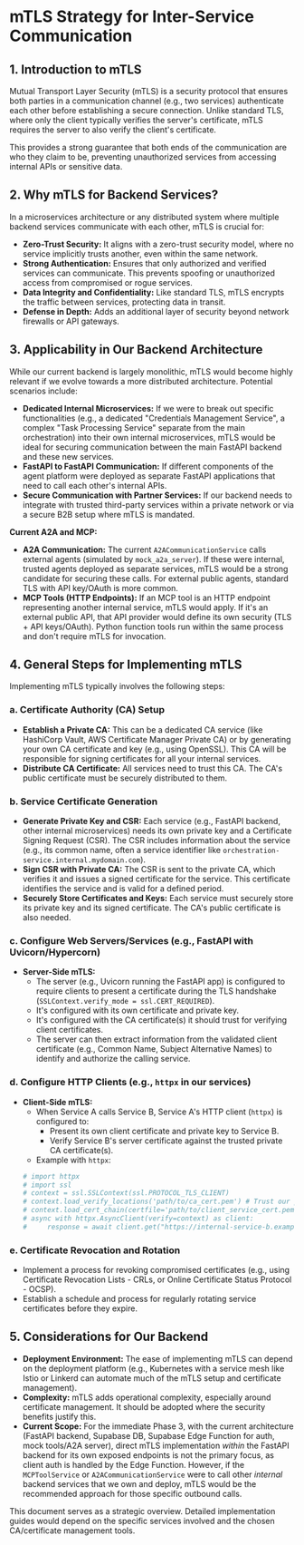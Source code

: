 # mTLS Strategy for Inter-Service Communication

## 1. Introduction to mTLS

Mutual Transport Layer Security (mTLS) is a security protocol that ensures both parties in a communication channel (e.g., two services) authenticate each other before establishing a secure connection. Unlike standard TLS, where only the client typically verifies the server's certificate, mTLS requires the server to also verify the client's certificate.

This provides a strong guarantee that both ends of the communication are who they claim to be, preventing unauthorized services from accessing internal APIs or sensitive data.

## 2. Why mTLS for Backend Services?

In a microservices architecture or any distributed system where multiple backend services communicate with each other, mTLS is crucial for:

-   **Zero-Trust Security:** It aligns with a zero-trust security model, where no service implicitly trusts another, even within the same network.
-   **Strong Authentication:** Ensures that only authorized and verified services can communicate. This prevents spoofing or unauthorized access from compromised or rogue services.
-   **Data Integrity and Confidentiality:** Like standard TLS, mTLS encrypts the traffic between services, protecting data in transit.
-   **Defense in Depth:** Adds an additional layer of security beyond network firewalls or API gateways.

## 3. Applicability in Our Backend Architecture

While our current backend is largely monolithic, mTLS would become highly relevant if we evolve towards a more distributed architecture. Potential scenarios include:

-   **Dedicated Internal Microservices:** If we were to break out specific functionalities (e.g., a dedicated "Credentials Management Service", a complex "Task Processing Service" separate from the main orchestration) into their own internal microservices, mTLS would be ideal for securing communication between the main FastAPI backend and these new services.
-   **FastAPI to FastAPI Communication:** If different components of the agent platform were deployed as separate FastAPI applications that need to call each other's internal APIs.
-   **Secure Communication with Partner Services:** If our backend needs to integrate with trusted third-party services within a private network or via a secure B2B setup where mTLS is mandated.

**Current A2A and MCP:**
-   **A2A Communication:** The current `A2ACommunicationService` calls external agents (simulated by `mock_a2a_server`). If these were internal, trusted agents deployed as separate services, mTLS would be a strong candidate for securing these calls. For external public agents, standard TLS with API key/OAuth is more common.
-   **MCP Tools (HTTP Endpoints):** If an MCP tool is an HTTP endpoint representing another internal service, mTLS would apply. If it's an external public API, that API provider would define its own security (TLS + API keys/OAuth). Python function tools run within the same process and don't require mTLS for invocation.

## 4. General Steps for Implementing mTLS

Implementing mTLS typically involves the following steps:

### a. Certificate Authority (CA) Setup
-   **Establish a Private CA:** This can be a dedicated CA service (like HashiCorp Vault, AWS Certificate Manager Private CA) or by generating your own CA certificate and key (e.g., using OpenSSL). This CA will be responsible for signing certificates for all your internal services.
-   **Distribute CA Certificate:** All services need to trust this CA. The CA's public certificate must be securely distributed to them.

### b. Service Certificate Generation
-   **Generate Private Key and CSR:** Each service (e.g., FastAPI backend, other internal microservices) needs its own private key and a Certificate Signing Request (CSR). The CSR includes information about the service (e.g., its common name, often a service identifier like `orchestration-service.internal.mydomain.com`).
-   **Sign CSR with Private CA:** The CSR is sent to the private CA, which verifies it and issues a signed certificate for the service. This certificate identifies the service and is valid for a defined period.
-   **Securely Store Certificates and Keys:** Each service must securely store its private key and its signed certificate. The CA's public certificate is also needed.

### c. Configure Web Servers/Services (e.g., FastAPI with Uvicorn/Hypercorn)
-   **Server-Side mTLS:**
    *   The server (e.g., Uvicorn running the FastAPI app) is configured to require clients to present a certificate during the TLS handshake (`SSLContext.verify_mode = ssl.CERT_REQUIRED`).
    *   It's configured with its own certificate and private key.
    *   It's configured with the CA certificate(s) it should trust for verifying client certificates.
    *   The server can then extract information from the validated client certificate (e.g., Common Name, Subject Alternative Names) to identify and authorize the calling service.

### d. Configure HTTP Clients (e.g., `httpx` in our services)
-   **Client-Side mTLS:**
    *   When Service A calls Service B, Service A's HTTP client (`httpx`) is configured to:
        *   Present its own client certificate and private key to Service B.
        *   Verify Service B's server certificate against the trusted private CA certificate(s).
    *   Example with `httpx`:
      ```python
      # import httpx
      # import ssl
      # context = ssl.SSLContext(ssl.PROTOCOL_TLS_CLIENT)
      # context.load_verify_locations('path/to/ca_cert.pem') # Trust our private CA
      # context.load_cert_chain(certfile='path/to/client_service_cert.pem', keyfile='path/to/client_service_key.pem')
      # async with httpx.AsyncClient(verify=context) as client:
      #     response = await client.get("https://internal-service-b.example.com/api/data")
      ```

### e. Certificate Revocation and Rotation
-   Implement a process for revoking compromised certificates (e.g., using Certificate Revocation Lists - CRLs, or Online Certificate Status Protocol - OCSP).
-   Establish a schedule and process for regularly rotating service certificates before they expire.

## 5. Considerations for Our Backend

-   **Deployment Environment:** The ease of implementing mTLS can depend on the deployment platform (e.g., Kubernetes with a service mesh like Istio or Linkerd can automate much of the mTLS setup and certificate management).
-   **Complexity:** mTLS adds operational complexity, especially around certificate management. It should be adopted where the security benefits justify this.
-   **Current Scope:** For the immediate Phase 3, with the current architecture (FastAPI backend, Supabase DB, Supabase Edge Function for auth, mock tools/A2A server), direct mTLS implementation *within* the FastAPI backend for its own exposed endpoints is not the primary focus, as client auth is handled by the Edge Function. However, if the `MCPToolService` or `A2ACommunicationService` were to call other *internal* backend services that we own and deploy, mTLS would be the recommended approach for those specific outbound calls.

This document serves as a strategic overview. Detailed implementation guides would depend on the specific services involved and the chosen CA/certificate management tools.
```
